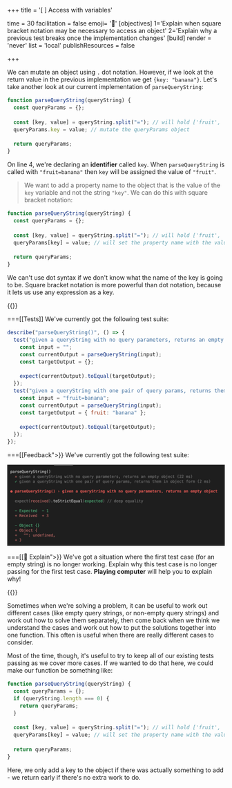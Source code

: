 +++
title = '[ ] Access with variables'

time = 30
facilitation = false
emoji= '🧩'
[objectives]
    1='Explain when square bracket notation may be necessary to access an object'
    2='Explain why a previous test breaks once the implementation changes'
[build]
  render = 'never'
  list = 'local'
  publishResources = false

+++

We can mutate an object using `.` dot notation. However, if we look at the return value in the previous implementation we get `{key: "banana"}`.
Let's take another look at our current implementation of `parseQueryString`:

```js {linenos=table,hl_lines=["5"],linenostart=1}
function parseQueryString(queryString) {
  const queryParams = {};

  const [key, value] = queryString.split("="); // will hold ['fruit', 'banana']
  queryParams.key = value; // mutate the queryParams object

  return queryParams;
}
```

On line 4, we're declaring an **identifier** called `key`. When `parseQueryString` is called with `"fruit=banana"` then `key` will be assigned the value of `"fruit"`.

> We want to add a property name to the object that is the value of the `key` variable and not the string `"key"`.
> We can do this with square bracket notation:

```js {linenos=table,hl_lines=["5"],linenostart=1}
function parseQueryString(queryString) {
  const queryParams = {};

  const [key, value] = queryString.split("="); // will hold ['fruit', 'banana']
  queryParams[key] = value; // will set the property name with the value of the key variable

  return queryParams;
}
```

We can't use dot syntax if we don't know what the name of the key is going to be. Square bracket notation is more powerful than dot notation, because it lets us use any expression as a key.

{{<tabs>}}

===[[Tests]]
We've currently got the following test suite:

```js
describe("parseQueryString()", () => {
  test("given a queryString with no query parameters, returns an empty object", function () {
    const input = "";
    const currentOutput = parseQueryString(input);
    const targetOutput = {};

    expect(currentOutput).toEqual(targetOutput);
  });
  test("given a queryString with one pair of query params, returns them in object form", function () {
    const input = "fruit=banana";
    const currentOutput = parseQueryString(input);
    const targetOutput = { fruit: "banana" };

    expect(currentOutput).toEqual(targetOutput);
  });
});
```

===[[Feedback">}}
We've currently got the following test suite:

![parse-query-test-feedback](parse-query-test-feedback.png)

===[[🧠 Explain">}}
We've got a situation where the first test case (for an empty string) is no longer working.
Explain why this test case is no longer passing for the first test case. **Playing computer** will help you to explain why!

{{</tabs>}}

Sometimes when we're solving a problem, it can be useful to work out different cases (like empty query strings, or non-empty query strings) and work out how to solve them separately, then come back when we think we understand the cases and work out how to put the solutions together into one function. This often is useful when there are really different cases to consider.

Most of the time, though, it's useful to try to keep all of our existing tests passing as we cover more cases. If we wanted to do that here, we could make our function be something like:

```js
function parseQueryString(queryString) {
  const queryParams = {};
  if (queryString.length === 0) {
    return queryParams;
  }

  const [key, value] = queryString.split("="); // will hold ['fruit', 'banana']
  queryParams[key] = value; // will set the property name with the value of the key variable

  return queryParams;
}
```

Here, we only add a key to the object if there was actually something to add - we return early if there's no extra work to do.
